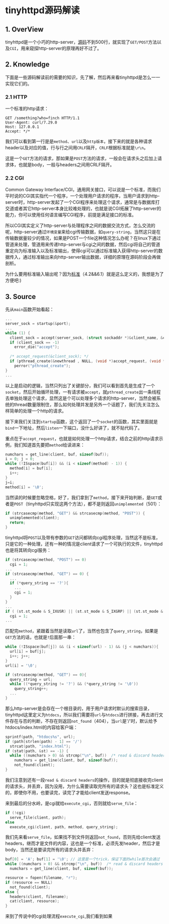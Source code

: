 # tinyhttpd源码解读

## 1. OverView

tinyhttpd是一个小巧的http-server，[源码](https://sourceforge.net/projects/tinyhttpd/)不到500行，就实现了`GET/POST`方法以及`CGI`，用来窥探http-server的原理再好不过了。

## 2. Knowledge

下面是一些源码解读前的需要的知识，先了解，然后再来看tinyhttpd是怎么一一实现它们的。

### 2.1 HTTP

一个标准的http请求：
```
GET /something?who=finch HTTP/1.1
User-Agent: curl/7.29.0
Host: 127.0.0.1
Accept: */*
```
我们可以看到第一行是是`method`、`url`以及`http版本`，接下来的就是各种请求header以及对应的值，行与行之间用`CRLF`隔开，`CRLF`根据标准就是`\r\n`。

这是一个`GET`方法的请求，那如果是`POST`方法的请求，一般会在请求头之后加上请求体，也就是body，一般与headers之间用CRLF隔开。

### 2.2 CGI

Common Gateway Interface/CGI，通用网关接口，可以说是一个标准，而我们平时说的CGI其实指代一个程序，一个处理用户请求的程序，当用户请求到http-server时，http-server发起了一个CGI程序来处理这个请求，通常是与数据库打交道或者其它http-server本身比较难处理的，也就是说CGI拓展了http-server的能力，你可以使用任何语言编写CGI程序，前提是满足接口的标准。

所以CGI其实定义了http-server与处理程序之间的数据交流方式，怎么交流的呢，http-server通过`环境变量`来给cgi传输数据，如`query-string`，当然这只是在传输数据量较少的情况，如果是POST一个file这种情况怎么办呢？在linux下通过管道来处理，管道用来传递http-server与cgi之间的数据，然后cgi将自己的管道重定向为标准输入以及标准输出，使得cgi可以通过标准输入获得http-server的数据传入，通过标准输出来向http-server输出数据，详细的原理在源码阶段会再做剖析。

为什么要用标准输入输出呢？因为[标准](https://tools.ietf.org/html/rfc3875)（4.2&&6.1）就是这么定义的，我想是为了方便吧:)

## 3. Source 

先从`main`函数开始看起：
```cpp
...
server_sock = startup(&port);
...
while (1) {
  client_sock = accept(server_sock, (struct sockaddr *)&client_name, &client_name_len);
  if (client_sock == -1)
    error_die("accept");
    
  /* accept_request(&client_sock); */
  if (pthread_create(&newthread , NULL, (void *)accept_request, (void *)(intptr_t)client_sock) != 0)
    perror("pthread_create");
}
...
```
以上是启动的逻辑，当然只列出了关键部分，我们可以看到首先是生成了一个`socket`，然后开始循环处理，一有请求被`accept`，就`pthread_create`出一条线程去单独处理这个请求，显然这是个可以处理多个请求的http-server，当然会被系统的thread数量限制住，那么如何处理并发是另外一个话题了，我们先关注怎么样简单的处理一个http的请求。

接下来我们关注到`startup`函数，这个返回了一个`socket`的函数，其实里面就是`bind`一下地址，然后`listen`一下端口，没什么好讲了，就不贴代码了。

重点在于`accept_request`，也就是如何处理一个http请求，结合之前的http请求示例，我们知道首先要把`method`给读进来：
```cpp
numchars = get_line(client, buf, sizeof(buf));
i = 0; j = 0;
while (!ISspace(buf[i]) && (i < sizeof(method) - 1)) {
  method[i] = buf[i];
  i++;
}
j=i;
method[i] = '\0';
```
当然读的时候要忽略空格，好了，我们拿到了`method`，接下来开始判断，是`GET`或者是`POST`（tinyhttpd只实现这两个方法），都不是则返回`unimplemented`（501）：
```cpp
if (strcasecmp(method, "GET") && strcasecmp(method, "POST")) {
  unimplemented(client);
  return;
}
```
tinyhttpd将`POST`以及带有参数的`GET`访问都转向cgi程序处理，当然这不是标准，只是它的一种处理，还有一种的情况是client请求了一个可执行的文件，tinyhttpd也是将其转向cgi服务：
```cpp
if (strcasecmp(method, "POST") == 0)
  cgi = 1;
...
if (strcasecmp(method, "GET") == 0) {
  ...
  if (*query_string == '?'){
    ...
    cgi = 1;
  }
}
...
if ( (st.st_mode & S_IXUSR) || (st.st_mode & S_IXGRP) || (st.st_mode & S_IXOTH) )
  cgi = 1;
...
```

匹配完`method`，紧跟着当然是读取`url`了，当然也包含了`query_string`，如果是`GET`方法的话，也就是`?`后面那一串：
```cpp
while (!ISspace(buf[j]) && (i < sizeof(url) - 1) && (j < numchars)){
  url[i] = buf[j];
  i++; j++;
}
url[i] = '\0';

if (strcasecmp(method, "GET") == 0){
  query_string = url;
  while ((*query_string != '?') && (*query_string != '\0'))
    query_string++;
  ...
}
```

那么http-server是会存在一个根目录的，用于用户请求时默认的搜索目录，tinyhttpd这里定义为`htdocs`，所以我们需要将`url`与`htdocs`进行拼接，再去进行文件存在与否的判断，不存在则返回`not_found`（404），当`url`是'/'时，默认给予htdocs/index.html的内容给客户端：
```cpp
sprintf(path, "htdocs%s", url);
if (path[strlen(path) - 1] == '/')
  strcat(path, "index.html");
if (stat(path, &st) == -1) {
  while ((numchars > 0) && strcmp("\n", buf))  /* read & discard headers */
    numchars = get_line(client, buf, sizeof(buf));
    not_found(client);
}
```
我们注意到还有一段`read & discard headers`的操作，目的就是彻底接收完client的请求头，并丢弃，因为没用，为什么需要读取完所有的请求头？这也是标准定义的，即使你不用，也要读完，读完了才能给client发送response。

来到最后的分水岭，是cgi就给`execute_cgi`，否则就给`serve_file`：
```cpp
if (!cgi)
  serve_file(client, path);
else
  execute_cgi(client, path, method, query_string);
```

我们先来看`serve_file`，如果找不到文件则返回`not_found`，否则先给client发送headers，继而才是文件的内容，这也是一个标准，必须先发header，然后才是body，当然还是要读完所有的请求头并丢弃：
```cpp
buf[0] = 'A'; buf[1] = '\0'; // 这里是一个trick，保证下面的while首次会通过
while ((numchars > 0) && strcmp("\n", buf))  /* read & discard headers */
  numchars = get_line(client, buf, sizeof(buf));

resource = fopen(filename, "r");
if (resource == NULL)
  not_found(client);
else {
  headers(client, filename);
  cat(client, resource);
}
```

来到了传说中的cgi处理流程`execute_cgi`,我们看到如果 





